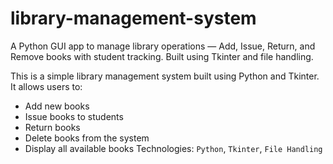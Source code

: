 # library-management-system
A Python GUI app to manage library operations — Add, Issue, Return, and Remove books with student tracking. Built using Tkinter and file handling.

This is a simple library management system built using Python and Tkinter. It allows users to:

- Add new books
- Issue books to students
- Return books
- Delete books from the system
- Display all available books
Technologies: `Python`, `Tkinter`, `File Handling`
